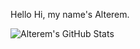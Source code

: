 Hello
Hi, my name's Alterem. 

![Alterem's GitHub Stats](https://github-readme-stats-isaacmarovitz.vercel.app/api?username=alterem&theme=nightowl)
